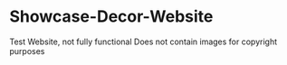 # Showcase-Decor-Website
Test Website, not fully functional
Does not contain images for copyright purposes
